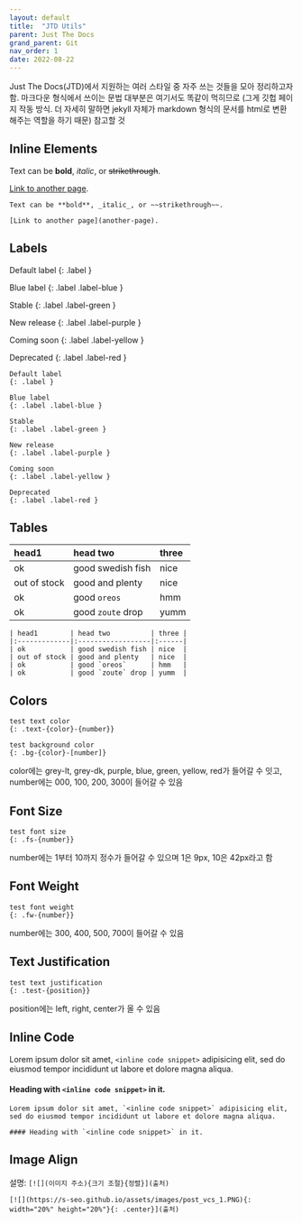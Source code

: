 ```yaml
---
layout: default
title:  "JTD Utils"
parent: Just The Docs
grand_parent: Git
nav_order: 1
date: 2022-08-22
---
```


Just The Docs(JTD)에서 지원하는 여러 스타일 중 자주 쓰는 것들을 모아 정리하고자 함. 마크다운 형식에서 쓰이는 문법 대부분은 여기서도 똑같이 먹히므로 (그게 깃헙 페이지 작동 방식. 더 자세히 말하면 jekyll 자체가 markdown 형식의 문서를 html로 변환해주는 역할을 하기 때문) 참고할 것

## Inline Elements

Text can be **bold**, _italic_, or ~~strikethrough~~.

[Link to another page](another-page).

```
Text can be **bold**, _italic_, or ~~strikethrough~~.

[Link to another page](another-page).
```

## Labels

Default label
{: .label }

Blue label
{: .label .label-blue }

Stable
{: .label .label-green }

New release
{: .label .label-purple }

Coming soon
{: .label .label-yellow }

Deprecated
{: .label .label-red }

```
Default label
{: .label }

Blue label
{: .label .label-blue }

Stable
{: .label .label-green }

New release
{: .label .label-purple }

Coming soon
{: .label .label-yellow }

Deprecated
{: .label .label-red }
```


## Tables

| head1        | head two          | three |
|:-------------|:------------------|:------|
| ok           | good swedish fish | nice  |
| out of stock | good and plenty   | nice  |
| ok           | good `oreos`      | hmm   |
| ok           | good `zoute` drop | yumm  |

```
| head1        | head two          | three |
|:-------------|:------------------|:------|
| ok           | good swedish fish | nice  |
| out of stock | good and plenty   | nice  |
| ok           | good `oreos`      | hmm   |
| ok           | good `zoute` drop | yumm  |
```

## Colors

```
test text color
{: .text-{color}-{number}}

test background color
{: .bg-{color}-[number]}
```

color에는 grey-lt, grey-dk, purple, blue, green, yellow, red가 들어갈 수 잇고,
number에는 000, 100, 200, 300이 들어갈 수 있음

## Font Size

```
test font size
{: .fs-{number}}
```

number에는 1부터 10까지 정수가 들어갈 수 있으며 1은 9px, 10은 42px라고 함

## Font Weight

```
test font weight
{: .fw-{number}}
```

number에는 300, 400, 500, 700이 들어갈 수 있음

## Text Justification

```
test text justification
{: .test-{position}}
```

position에는 left, right, center가 올 수 있음


## Inline Code

Lorem ipsum dolor sit amet, `<inline code snippet>` adipisicing elit, sed do eiusmod tempor incididunt ut labore et dolore magna aliqua.

#### Heading with `<inline code snippet>` in it.

```
Lorem ipsum dolor sit amet, `<inline code snippet>` adipisicing elit, sed do eiusmod tempor incididunt ut labore et dolore magna aliqua.

#### Heading with `<inline code snippet>` in it.
```


## Image Align

설명: `[![](이미지 주소){크기 조절}{정렬}](출처)`

```
[![](https://s-seo.github.io/assets/images/post_vcs_1.PNG){: width="20%" height="20%"}{: .center}](출처)
```

